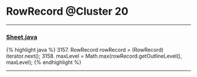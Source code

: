 # RowRecord @Cluster 20

***

### [Sheet.java](https://searchcode.com/codesearch/view/15642365/)
{% highlight java %}
3157. RowRecord rowRecord = (RowRecord) iterator.next();
3158. maxLevel = Math.max(rowRecord.getOutlineLevel(), maxLevel);
{% endhighlight %}

***

